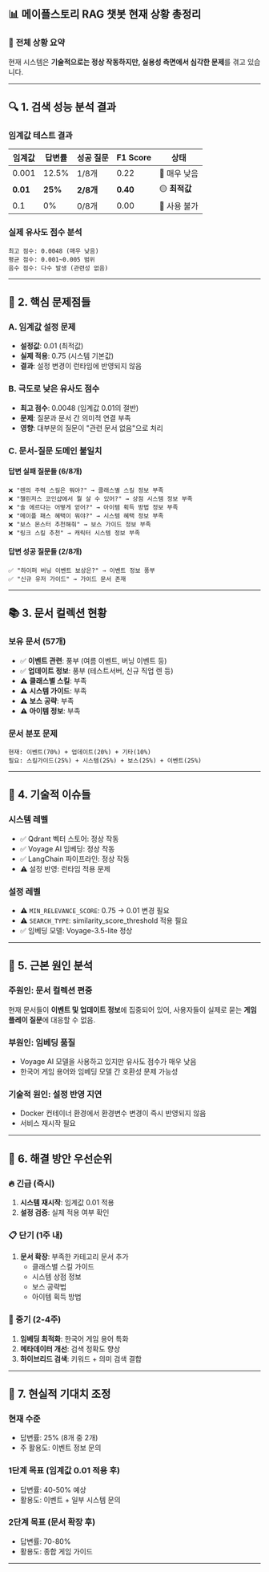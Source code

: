 ## 📊 **메이플스토리 RAG 챗봇 현재 상황 총정리**

### 🎯 **전체 상황 요약**

현재 시스템은 **기술적으로는 정상 작동하지만, 실용성 측면에서 심각한 문제**를 겪고 있습니다.

---

## 🔍 **1. 검색 성능 분석 결과**

### **임계값 테스트 결과**
| 임계값 | 답변률 | 성공 질문 | F1 Score | 상태 |
|--------|--------|-----------|----------|------|
| 0.001  | 12.5%  | 1/8개     | 0.22     | 🔴 매우 낮음 |
| **0.01**   | **25%**    | **2/8개**     | **0.40**     | 🟡 **최적값** |
| 0.1    | 0%     | 0/8개     | 0.00     | 🔴 사용 불가 |

### **실제 유사도 점수 분석**
```
최고 점수: 0.0048 (매우 낮음)
평균 점수: 0.001~0.005 범위
음수 점수: 다수 발생 (관련성 없음)
```

---

## 🚨 **2. 핵심 문제점들**

### **A. 임계값 설정 문제**
- **설정값**: 0.01 (최적값)
- **실제 적용**: 0.75 (시스템 기본값)
- **결과**: 설정 변경이 런타임에 반영되지 않음

### **B. 극도로 낮은 유사도 점수**
- **최고 점수**: 0.0048 (임계값 0.01의 절반)
- **문제**: 질문과 문서 간 의미적 연결 부족
- **영향**: 대부분의 질문이 "관련 문서 없음"으로 처리

### **C. 문서-질문 도메인 불일치**
#### **답변 실패 질문들 (6/8개)**
```
❌ "렌의 주력 스킬은 뭐야?" → 클래스별 스킬 정보 부족
❌ "챌린저스 코인샵에서 뭘 살 수 있어?" → 상점 시스템 정보 부족  
❌ "솔 에르다는 어떻게 얻어?" → 아이템 획득 방법 정보 부족
❌ "메이플 패스 혜택이 뭐야?" → 시스템 혜택 정보 부족
❌ "보스 몬스터 추천해줘" → 보스 가이드 정보 부족
❌ "링크 스킬 추천" → 캐릭터 시스템 정보 부족
```

#### **답변 성공 질문들 (2/8개)**
```
✅ "하이퍼 버닝 이벤트 보상은?" → 이벤트 정보 풍부
✅ "신규 유저 가이드" → 가이드 문서 존재
```

---

## 📚 **3. 문서 컬렉션 현황**

### **보유 문서 (57개)**
- ✅ **이벤트 관련**: 풍부 (여름 이벤트, 버닝 이벤트 등)
- ✅ **업데이트 정보**: 풍부 (테스트서버, 신규 직업 렌 등)
- ⚠️ **클래스별 스킬**: 부족
- ⚠️ **시스템 가이드**: 부족  
- ⚠️ **보스 공략**: 부족
- ⚠️ **아이템 정보**: 부족

### **문서 분포 문제**
```
현재: 이벤트(70%) + 업데이트(20%) + 기타(10%)
필요: 스킬가이드(25%) + 시스템(25%) + 보스(25%) + 이벤트(25%)
```

---

## 🔧 **4. 기술적 이슈들**

### **시스템 레벨**
- ✅ Qdrant 벡터 스토어: 정상 작동
- ✅ Voyage AI 임베딩: 정상 작동
- ✅ LangChain 파이프라인: 정상 작동
- ⚠️ 설정 반영: 런타임 적용 문제

### **설정 레벨**
- ⚠️ `MIN_RELEVANCE_SCORE`: 0.75 → 0.01 변경 필요
- ⚠️ `SEARCH_TYPE`: similarity_score_threshold 적용 필요
- ✅ 임베딩 모델: Voyage-3.5-lite 정상

---

## 🎯 **5. 근본 원인 분석**

### **주원인: 문서 컬렉션 편중**
현재 문서들이 **이벤트 및 업데이트 정보**에 집중되어 있어, 사용자들이 실제로 묻는 **게임플레이 질문**에 대응할 수 없음.

### **부원인: 임베딩 품질**
- Voyage AI 모델을 사용하고 있지만 유사도 점수가 매우 낮음
- 한국어 게임 용어와 임베딩 모델 간 호환성 문제 가능성

### **기술적 원인: 설정 반영 지연**
- Docker 컨테이너 환경에서 환경변수 변경이 즉시 반영되지 않음
- 서비스 재시작 필요

---

## 🚀 **6. 해결 방안 우선순위**

### **🔥 긴급 (즉시)**
1. **시스템 재시작**: 임계값 0.01 적용
2. **설정 검증**: 실제 적용 여부 확인

### **📋 단기 (1주 내)**
1. **문서 확장**: 부족한 카테고리 문서 추가
   - 클래스별 스킬 가이드
   - 시스템 상점 정보
   - 보스 공략법
   - 아이템 획득 방법

### **🔄 중기 (2-4주)**
1. **임베딩 최적화**: 한국어 게임 용어 특화
2. **메타데이터 개선**: 검색 정확도 향상
3. **하이브리드 검색**: 키워드 + 의미 검색 결합

---

## 🎪 **7. 현실적 기대치 조정**

### **현재 수준**
- 답변률: 25% (8개 중 2개)
- 주 활용도: 이벤트 정보 문의

### **1단계 목표 (임계값 0.01 적용 후)**
- 답변률: 40-50% 예상
- 활용도: 이벤트 + 일부 시스템 문의

### **2단계 목표 (문서 확장 후)**
- 답변률: 70-80%
- 활용도: 종합 게임 가이드

---
